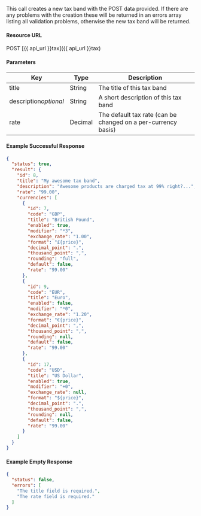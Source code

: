 This call creates a new tax band with the POST data provided. If there are any problems with the creation these will be returned in an errors array listing all validation problems, otherwise the new tax band will be returned.


#### Resource URL
POST [{{ api_url }}tax]({{ api_url }}tax)


#### Parameters
Key | Type | Description
--- | ---- | -----------
title | String | The title of this tax band
description*optional* | String | A short description of this tax band
rate | Decimal | The default tax rate (can be changed on a per-currency basis)

<!--code-->
#### Example Successful Response
``` json
{
  "status": true,
  "result": {
    "id": 8,
    "title": "My awesome tax band",
    "description": "Awesome products are charged tax at 99% right?...",
    "rate": "99.00",
    "currencies": [
      {
        "id": 7,
        "code": "GBP",
        "title": "British Pound",
        "enabled": true,
        "modifier": "*3",
        "exchange_rate": "1.00",
        "format": "£{price}",
        "decimal_point": ".",
        "thousand_point": ",",
        "rounding": "full",
        "default": false,
        "rate": "99.00"
      },
      {
        "id": 9,
        "code": "EUR",
        "title": "Euro",
        "enabled": false,
        "modifier": "*0",
        "exchange_rate": "1.20",
        "format": "€{price}",
        "decimal_point": ",",
        "thousand_point": ",",
        "rounding": null,
        "default": false,
        "rate": "99.00"
      },
      {
        "id": 17,
        "code": "USD",
        "title": "US Dollar",
        "enabled": true,
        "modifier": "+0",
        "exchange_rate": null,
        "format": "${price}",
        "decimal_point": ".",
        "thousand_point": ",",
        "rounding": null,
        "default": false,
        "rate": "99.00"
      }
    ]
  }
}
```


#### Example Empty Response
``` json
{
  "status": false,
  "errors": [
    "The title field is required.",
    "The rate field is required."
  ]
}
```
<!--/code-->